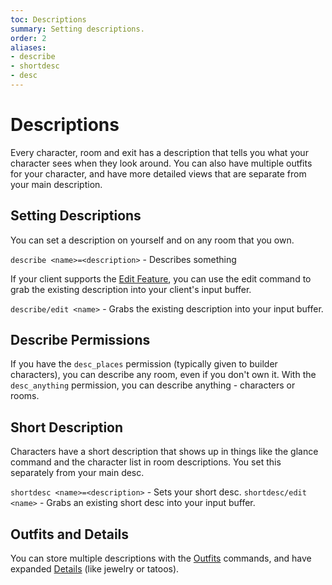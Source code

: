 ```yaml
---
toc: Descriptions
summary: Setting descriptions.
order: 2
aliases:
- describe
- shortdesc
- desc
---
```

# Descriptions

Every character, room and exit has a description that tells you what your character sees when they look around.  You can also have multiple outfits for your character, and have more detailed views that are separate from your main description. 

## Setting Descriptions

You can set a description on yourself and on any room that you own.  

`describe <name>=<description>` - Describes something

If your client supports the [Edit Feature](/help/edit), you can use the edit command to grab the existing description into your client's input buffer.

`describe/edit <name>` - Grabs the existing description into your input buffer.

## Describe Permissions

If you have the `desc_places` permission (typically given to builder characters), you can describe any room, even if you don't own it.   With the `desc_anything` permission, you can describe anything - characters or rooms.

## Short Description

Characters have a short description that shows up in things like the glance command and the character list in room descriptions.  You set this separately from your main desc.

`shortdesc <name>=<description>` - Sets your short desc.
`shortdesc/edit <name>` - Grabs an existing short desc into your input buffer.

## Outfits and Details

You can store multiple descriptions with the [Outfits](/help/outfits) commands, and have expanded [Details](/help/details) (like jewelry or tatoos).